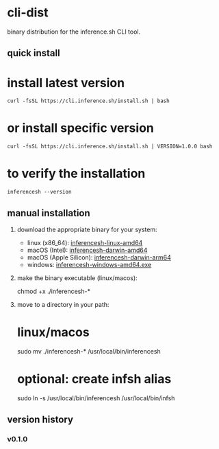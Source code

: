 # cli-dist

binary distribution for the inference.sh CLI tool.

## quick install

# install latest version
```
curl -fsSL https://cli.inference.sh/install.sh | bash
```

# or install specific version
```
curl -fsSL https://cli.inference.sh/install.sh | VERSION=1.0.0 bash
```

# to verify the installation
```
inferencesh --version
```

## manual installation

1. download the appropriate binary for your system:
   - linux (x86_64): [inferencesh-linux-amd64](https://raw.githubusercontent.com/inference-sh/cli-dist/main/latest/inferencesh-linux-amd64)
   - macOS (Intel): [inferencesh-darwin-amd64](https://raw.githubusercontent.com/inference-sh/cli-dist/main/latest/inferencesh-darwin-amd64)
   - macOS (Apple Silicon): [inferencesh-darwin-arm64](https://raw.githubusercontent.com/inference-sh/cli-dist/main/latest/inferencesh-darwin-arm64)
   - windows: [inferencesh-windows-amd64.exe](https://raw.githubusercontent.com/inference-sh/cli-dist/main/latest/inferencesh-windows-amd64.exe)

2. make the binary executable (linux/macos):

    chmod +x ./inferencesh-*

3. move to a directory in your path:

    # linux/macos
    sudo mv ./inferencesh-* /usr/local/bin/inferencesh

    # optional: create infsh alias
    sudo ln -s /usr/local/bin/inferencesh /usr/local/bin/infsh

## version history

### v0.1.0

